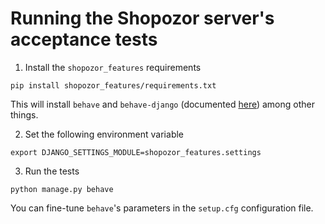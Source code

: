 # Running the Shopozor server's acceptance tests

1. Install the `shopozor_features` requirements

```
pip install shopozor_features/requirements.txt
```

This will install `behave` and `behave-django` (documented [here](https://github.com/behave)) among other things.

2. Set the following environment variable

```
export DJANGO_SETTINGS_MODULE=shopozor_features.settings
```

3. Run the tests

```
python manage.py behave
```

You can fine-tune `behave`'s parameters in the `setup.cfg` configuration file.